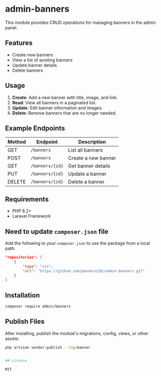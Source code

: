 # admin-banners

This module provides CRUD operations for managing banners in the admin panel.

## Features

- Create new banners
- View a list of existing banners
- Update banner details
- Delete banners

## Usage

1. **Create**: Add a new banner with title, image, and link.
2. **Read**: View all banners in a paginated list.
3. **Update**: Edit banner information and images.
4. **Delete**: Remove banners that are no longer needed.

## Example Endpoints

| Method | Endpoint           | Description         |
|--------|-------------------|---------------------|
| GET    | `/banners`        | List all banners    |
| POST   | `/banners`        | Create a new banner |
| GET    | `/banners/{id}`   | Get banner details  |
| PUT    | `/banners/{id}`   | Update a banner     |
| DELETE | `/banners/{id}`   | Delete a banner     |

## Requirements

- PHP 8.2+
- Laravel Framework

## Need to update `composer.json` file

Add the following to your `composer.json` to use the package from a local path:

```json
"repositories": [
    {
        "type": "vcs",
        "url": "https://github.com/pavanraj92/admin-banners.git"
    }
]
```

## Installation

```bash
composer require admin/banners
```

## Publish Files

After installing, publish the module's migrations, config, views, or other assets:

```bash
php artisan vendor:publish --tag=banner


## License

MIT
